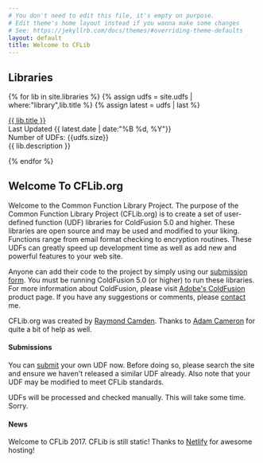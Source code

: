 ```yaml
---
# You don't need to edit this file, it's empty on purpose.
# Edit theme's home layout instead if you wanna make some changes
# See: https://jekyllrb.com/docs/themes/#overriding-theme-defaults
layout: default
title: Welcome to CFLib
---
```


<h2>Libraries</h2>

{% for lib in site.libraries %}
    {% assign udfs = site.udfs | where:"library",lib.title %}
    {% assign latest = udfs | last %}
<div class="lib">
    <a href="/library/{{ lib.title }}">{{ lib.title }}</a> <br/>
    <span class="date">Last Updated {{ latest.date | date:"%B %d, %Y"}}</span> <br/>
    Number of UDFs: {{udfs.size}} <br/>
    {{ lib.description }}
</div>

{% endfor %}

<div class="homeContent">
<h2>Welcome To CFLib.org</h2>
<p>Welcome to the Common Function Library Project. The purpose of the Common Function Library Project (CFLib.org) is to create a set of user-defined function (UDF) libraries
for ColdFusion 5.0 and higher. These libraries are open source and may be used and modified to your liking. Functions range from email format checking to encryption routines. 
These UDFs can greatly speed up development time as well as add new and powerful features to your web site.
</p>

<p>
Anyone can add their code to the project by simply using our <a href="/submit">submission form</a>. You must be running ColdFusion 5.0 (or higher) to run these libraries. For more information 
about ColdFusion, please visit <a href="http://www.adobe.com/go/coldfusion">Adobe's ColdFusion</a> product page. If you have any suggestions or comments, 
please <a href="/contact">contact</a> me.
</p>	

<p>
CFLib.org was created by <a href="http://www.raymondcamden.com">Raymond Camden</a>. 
Thanks to <a href="http://adamcameroncoldfusion.blogspot.co.uk/">Adam Cameron</a> for quite a bit of help as well.
</p>
</div>
					
<div class="submissionAndUpdates clear">
	<div class="submissions">
		<h4>Submissions</h4>
		<p>
		You can <a href="/submit">submit</a> your own UDF now. Before doing so, please search the site and ensure we haven't released a similar UDF already. Also note
		that your UDF may be modified to meet CFLib standards.
		</p>
		<p>
		UDFs will be processed and checked manually. This will take some time. Sorry.
		</p>
	</div>
	<div class="recentUpdates">
		<h4>News</h4>
		<p>
		Welcome to CFLib 2017. CFLib is still static! Thanks to <a href="https://www.netlify.com/">Netlify</a> for awesome hosting!
		</p>
	</div>						
</div>
